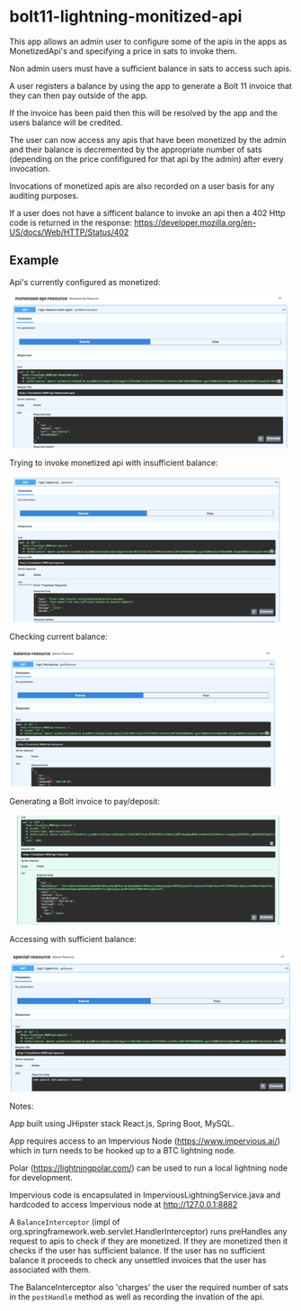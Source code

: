 # bolt11-lightning-monitized-api


This app allows an admin user to configure some of the apis in the apps as MonetizedApi's and specifying a price in sats to invoke them.

Non admin users must have a sufficient balance in sats to access such apis.

A user registers a balance by using the app to generate a Bolt 11 invoice that they can then pay outside of the app. 

If the invoice has been paid then this will be resolved by the app and the users balance will be credited.

The user can now access any apis that have been monetized by the admin and their balance is decremented by the appropriate number of sats (depending on the price confifigured for that api by the admin) after every invocation.

Invocations of monetized apis are also recorded on a user basis for any auditing purposes.

If a user does not have a sifficent balance to invoke an api then a 402 Http code is returned in the response: https://developer.mozilla.org/en-US/docs/Web/HTTP/Status/402




## Example

Api's currently configured as monetized:

![api](./doc/monetized-apis-currently-configured-by-admin.png "Api's currently configured as monetized")


Trying to invoke monetized api with insufficient balance:

![api](./doc/access-monetized-api-with-insufficient-balance.png "Trying to invoke monetized api with insufficient balance:")


Checking current balance:

![api](./doc/check-balance.png "Checking current balance")


Generating a Bolt invoice to pay/deposit:

![api](./doc/generate-Bolt11-invoice-for-offine-payment.png "Generating a Bolt invoice to pay/deposit")


Accessing with sufficient balance:

![api](./doc/access-monetized-api-with-sufficent-balance.png "Accessing with sufficient balance:")




Notes:

App built using JHipster stack React.js, Spring Boot, MySQL.

App requires access to an Impervious Node (https://www.impervious.ai/) which in turn needs to be hooked up to a BTC lightning node.

Polar (https://lightningpolar.com/) can be used to run a local lightning node for development.

Impervious code is encapsulated in ImperviousLightningService.java and hardcoded to access Impervious node at http://127.0.0.1:8882

A `BalanceInterceptor` (impl of org.springframework.web.servlet.HandlerInterceptor) runs preHandles any request to apis to check if they are monetized. If they are monetized then it checks if the user has sufficient balance. If the user has no sufficient balance it proceeds to check any unsettled invoices that the user has associated with them.

The BalanceInterceptor also 'charges' the user the required number of sats in the `postHandle` method as well as recording the invation of the api.
